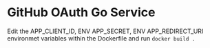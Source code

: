 # GitHub OAuth Go Service

Edit the APP_CLIENT_ID, ENV APP_SECRET, ENV APP_REDIRECT_URI environmet variables within the Dockerfile and run `docker build .`